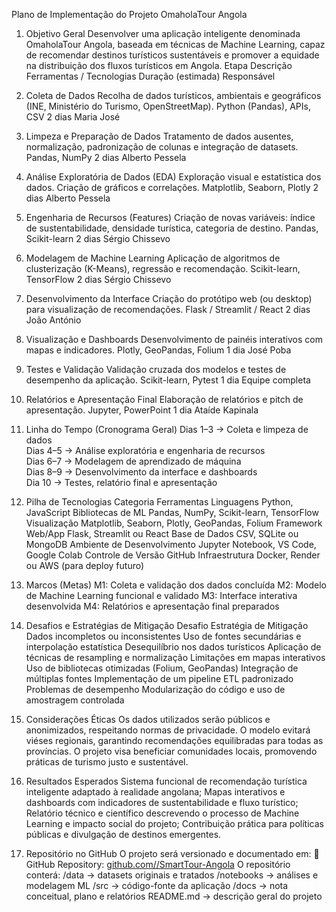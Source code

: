 Plano de Implementação do Projeto OmaholaTour Angola
1. Objetivo Geral
Desenvolver uma aplicação inteligente denominada
OmaholaTour Angola, baseada em técnicas de Machine Learning, capaz de recomendar destinos turísticos sustentáveis e promover a equidade na distribuição dos fluxos turísticos em Angola.
Etapa	Descrição	Ferramentas / Tecnologias	Duração (estimada)	Responsável
1. Coleta de Dados	Recolha de dados turísticos, ambientais e geográficos (INE, Ministério do Turismo, OpenStreetMap).	Python (Pandas), APIs, CSV	2 dias	Maria José
2. Limpeza e Preparação de Dados	Tratamento de dados ausentes, normalização, padronização de colunas e integração de datasets.	Pandas, NumPy	2 dias	Alberto Pessela
3. Análise Exploratória de Dados (EDA)	Exploração visual e estatística dos dados. Criação de gráficos e correlações.	Matplotlib, Seaborn, Plotly	2 dias	Alberto Pessela
4. Engenharia de Recursos (Features)	Criação de novas variáveis: índice de sustentabilidade, densidade turística, categoria de destino.	Pandas, Scikit-learn	2 dias	Sérgio Chissevo
5. Modelagem de Machine Learning	Aplicação de algoritmos de clusterização (K-Means), regressão e recomendação.	Scikit-learn, TensorFlow	2 dias	Sérgio Chissevo
6. Desenvolvimento da Interface	Criação do protótipo web (ou desktop) para visualização de recomendações.	Flask / Streamlit / React	2 dias	João António
7. Visualização e Dashboards	Desenvolvimento de painéis interativos com mapas e indicadores.	Plotly, GeoPandas, Folium	1 dia	José Poba
8. Testes e Validação	Validação cruzada dos modelos e testes de desempenho da aplicação.	Scikit-learn, Pytest	1 dia	Equipe completa
9. Relatórios e Apresentação Final	Elaboração de relatórios e pitch de apresentação.	Jupyter, PowerPoint	1 dia	Ataíde Kapinala

3. Linha do Tempo (Cronograma Geral)
Dias 1–3  → Coleta e limpeza de dados  
Dias 4–5  → Análise exploratória e engenharia de recursos  
Dias 6–7  → Modelagem de aprendizado de máquina  
Dias 8–9  → Desenvolvimento da interface e dashboards  
Dia 10    → Testes, relatório final e apresentação

4. Pilha de Tecnologias
Categoria	Ferramentas
Linguagens	Python, JavaScript
Bibliotecas de ML	Pandas, NumPy, Scikit-learn, TensorFlow
Visualização	Matplotlib, Seaborn, Plotly, GeoPandas, Folium
Framework Web/App	Flask, Streamlit ou React
Base de Dados	CSV, SQLite ou MongoDB
Ambiente de Desenvolvimento	Jupyter Notebook, VS Code, Google Colab
Controle de Versão	GitHub
Infraestrutura	Docker, Render ou AWS (para deploy futuro)


5. Marcos (Metas)
M1: Coleta e validação dos dados concluída
M2: Modelo de Machine Learning funcional e validado
M3: Interface interativa desenvolvida
M4: Relatórios e apresentação final preparados
6. Desafios e Estratégias de Mitigação
Desafio	Estratégia de Mitigação
Dados incompletos ou inconsistentes	Uso de fontes secundárias e interpolação estatística
Desequilíbrio nos dados turísticos	Aplicação de técnicas de resampling e normalização
Limitações em mapas interativos	Uso de bibliotecas otimizadas (Folium, GeoPandas)
Integração de múltiplas fontes	Implementação de um pipeline ETL padronizado
Problemas de desempenho	Modularização do código e uso de amostragem controlada
7. Considerações Éticas
Os dados utilizados serão públicos e anonimizados, respeitando normas de privacidade.
O modelo evitará viéses regionais, garantindo recomendações equilibradas para todas as províncias.
O projeto visa beneficiar comunidades locais, promovendo práticas de turismo justo e sustentável.



8. Resultados Esperados
Sistema funcional de recomendação turística inteligente adaptado à realidade angolana;
Mapas interativos e dashboards com indicadores de sustentabilidade e fluxo turístico;
Relatório técnico e científico descrevendo o processo de Machine Learning e impacto social do projeto;
Contribuição prática para políticas públicas e divulgação de destinos emergentes.
9. Repositório no GitHub
O projeto será versionado e documentado em:
📁 GitHub Repository: [github.com/<teu-usuario>/SmartTour-Angola](https://github.com/chissevo/OmaholaTour-Angola)
O repositório conterá:
/data → datasets originais e tratados
/notebooks → análises e modelagem ML
/src → código-fonte da aplicação
/docs → nota conceitual, plano e relatórios
README.md → descrição geral do projeto